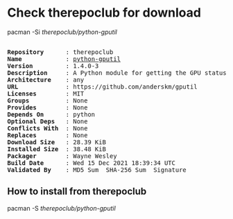 # Check therepoclub for download

pacman -Si *therepoclub/python-gputil*

<div class="highlight"><pre class="highlight"><text>
<b>Repository</b>      : therepoclub
<b>Name</b>            : <a href="../../x86_64/python-gputil-1.4.0-3-any.pkg.tar.zst">python-gputil</a>
<b>Version</b>         : 1.4.0-3
<b>Description</b>     : A Python module for getting the GPU status from NVIDA GPUs using nvidia-smi
<b>Architecture</b>    : any
<b>URL</b>             : https://github.com/anderskm/gputil
<b>Licenses</b>        : MIT
<b>Groups</b>          : None
<b>Provides</b>        : None
<b>Depends On</b>      : python
<b>Optional Deps</b>   : None
<b>Conflicts With</b>  : None
<b>Replaces</b>        : None
<b>Download Size</b>   : 28.39 KiB
<b>Installed Size</b>  : 38.48 KiB
<b>Packager</b>        : Wayne Wesley <wayne6324@gmail.com>
<b>Build Date</b>      : Wed 15 Dec 2021 18:39:34 UTC
<b>Validated By</b>    : MD5 Sum  SHA-256 Sum  Signature
</text></pre></div>

## How to install from therepoclub

pacman -S *therepoclub/python-gputil*
